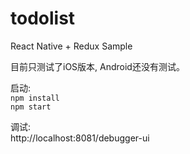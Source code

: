 # todolist
React Native + Redux Sample

目前只测试了iOS版本, Android还没有测试。

启动:  
`npm install`  
`npm start`  


调试:  
http://localhost:8081/debugger-ui
